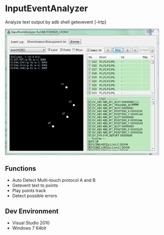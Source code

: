 # InputEventAnalyzer
Analyze text output by adb shell getevevent \[-lrtp\]

![analyzer](/static/input_event_analyzer.png)

## Functions
* Auto Detect Multi-touch protocol A and B
* Getevent text to points
* Play points track 
* Detect possible errors

## Dev Environment
* Visual Studio 2010
* Windows 7 64bit
